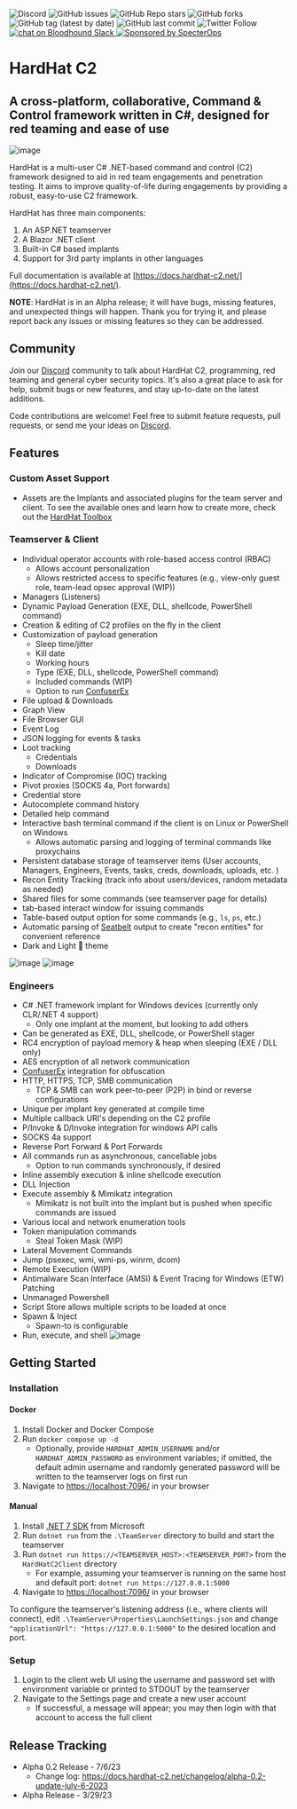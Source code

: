 ![Discord](https://img.shields.io/discord/882642569207644200?logo=discord&label=Discord)
![GitHub issues](https://img.shields.io/github/issues/DragoQCC/HardHatC2)
![GitHub Repo stars](https://img.shields.io/github/stars/DragoQcc/HardHatC2?style=social)
![GitHub forks](https://img.shields.io/github/forks/Dragoqcc/HardHatC2?style=social)
![GitHub tag (latest by date)](https://img.shields.io/github/v/tag/DragoQcc/HardHatc2)
![GitHub last commit](https://img.shields.io/github/last-commit/dragoqcc/hardhatc2)
![Twitter Follow](https://img.shields.io/twitter/follow/dragoqcc)
<a href="https://bloodhoundgang.herokuapp.com/">
  <img src="https://img.shields.io/badge/BloodHound Slack-4A154B?logo=slack&logoColor=white" alt="chat on Bloodhound Slack" />
</a>
<a href="https://github.com/specterops#hardhatc2">
  <img src="https://img.shields.io/endpoint?url=https%3A%2F%2Fraw.githubusercontent.com%2Fspecterops%2F.github%2Fmain%2Fconfig%2Fshield.json" alt="Sponsored by SpecterOps"/>
</a>

# HardHat C2

## A cross-platform, collaborative, Command & Control framework written in C#, designed for red teaming and ease of use

![image](https://user-images.githubusercontent.com/15575425/228551034-e07df233-63f6-41a2-8b94-6eb840859e82.png)

HardHat is a multi-user C# .NET-based command and control (C2) framework designed to aid in red team engagements and penetration testing. It aims to improve quality-of-life during engagements by providing a robust, easy-to-use C2 framework.

HardHat has three main components:

1. An ASP.NET teamserver
2. A Blazor .NET client
3. Built-in C# based implants
  1. Support for 3rd party implants in other languages   

Full documentation is available at [https://docs.hardhat-c2.net/](https://docs.hardhat-c2.net/).

**NOTE**: HardHat is in an Alpha release; it will have bugs, missing features, and unexpected things will happen. Thank you for trying it, and please report back any issues or missing features so they can be addressed.

## Community

Join our [Discord][Discord] community to talk about HardHat C2, programming, red teaming and general cyber security topics. It's also a great place to ask for help, submit bugs or new features, and stay up-to-date on the latest additions.

Code contributions are welcome! Feel free to submit feature requests, pull requests, or send me your ideas on [Discord][Discord].

## Features
### Custom Asset Support 
- Assets are the Implants and associated plugins for the team server and client. 
To see the available ones and learn how to create more, check out the [HardHat Toolbox](https://github.com/HardHatToolbox)

### Teamserver & Client

- Individual operator accounts with role-based access control (RBAC)
  - Allows account personalization
  - Allows restricted access to specific features (e.g., view-only guest role, team-lead opsec approval (WIP))
- Managers (Listeners)
- Dynamic Payload Generation (EXE, DLL, shellcode, PowerShell command)
- Creation & editing of C2 profiles on the fly in the client
- Customization of payload generation
  - Sleep time/jitter
  - Kill date
  - Working hours
  - Type (EXE, DLL, shellcode, PowerShell command)
  - Included commands (WIP)
  - Option to run [ConfuserEx][ConfuserEx]
- File upload & Downloads
- Graph View
- File Browser GUI
- Event Log
- JSON logging for events & tasks
- Loot tracking
  - Credentials
  - Downloads
- Indicator of Compromise (IOC) tracking
- Pivot proxies (SOCKS 4a, Port forwards)
- Credential store
- Autocomplete command history
- Detailed help command
- Interactive bash terminal command if the client is on Linux or PowerShell on Windows
  - Allows automatic parsing and logging of terminal commands like proxychains
- Persistent database storage of teamserver items (User accounts, Managers, Engineers, Events, tasks, creds, downloads, uploads, etc. )
- Recon Entity Tracking (track info about users/devices, random metadata as needed)
- Shared files for some commands (see teamserver page for details)
- tab-based interact window for issuing commands
- Table-based output option for some commands (e.g., `ls`, `ps`, etc.)
- Automatic parsing of [Seatbelt](https://github.com/GhostPack/Seatbelt) output to create "recon entities" for convenient reference
- Dark and Light 🤮 theme

![image](https://user-images.githubusercontent.com/15575425/228551170-cd455c24-3541-47ec-ad85-dcb84ce64075.png)
![image](https://user-images.githubusercontent.com/15575425/228551467-750a5a3a-dcff-4290-968e-7b18598e74b6.png)

### Engineers

- C# .NET framework implant for Windows devices (currently only CLR/.NET 4 support)
  - Only one implant at the moment, but looking to add others
- Can be generated as EXE, DLL, shellcode, or PowerShell stager
- RC4 encryption of payload memory & heap when sleeping (EXE / DLL only)
- AES encryption of all network communication
- [ConfuserEx][ConfuserEx] integration for obfuscation
- HTTP, HTTPS, TCP, SMB communication
  - TCP & SMB can work peer-to-peer (P2P) in bind or reverse configurations
- Unique per implant key generated at compile time
- Multiple callback URI's depending on the C2 profile
- P/Invoke & D/Invoke integration for windows API calls
- SOCKS 4a support
- Reverse Port Forward & Port Forwards
- All commands run as asynchronous, cancellable jobs
  - Option to run commands synchronously, if desired
- Inline assembly execution & inline shellcode execution
- DLL Injection
- Execute assembly & Mimikatz integration
  - Mimikatz is not built into the implant but is pushed when specific commands are issued
- Various local and network enumeration tools
- Token manipulation commands
  - Steal Token Mask (WIP)
- Lateral Movement Commands
- Jump (psexec, wmi, wmi-ps, winrm, dcom)
- Remote Execution (WIP)
- Antimalware Scan Interface (AMSI) & Event Tracing for Windows (ETW) Patching
- Unmanaged Powershell
- Script Store allows multiple scripts to be loaded at once
- Spawn & Inject
  - Spawn-to is configurable
- Run, execute, and shell
![image](https://user-images.githubusercontent.com/15575425/228551103-0f1fe1f5-9b2d-42f9-a22d-f929f17b3b93.png)

## Getting Started

### Installation

#### Docker

1. Install Docker and Docker Compose
2. Run `docker compose up -d`
    - Optionally, provide `HARDHAT_ADMIN_USERNAME` and/or `HARDHAT_ADMIN_PASSWORD` as environment variables; if omitted, the default admin username and randomly generated password will be written to the teamserver logs on first run
3. Navigate to [https://localhost:7096/](https://localhost:7096/) in your browser

#### Manual

1. Install [.NET 7 SDK](https://dotnet.microsoft.com/en-us/download/dotnet/7.0) from Microsoft
2. Run `dotnet run` from the `.\TeamServer` directory to build and start the teamserver
3. Run `dotnet run https://<TEAMSERVER_HOST>:<TEAMSERVER_PORT>` from the `HardHatC2Client` directory
    - For example, assuming your teamserver is running on the same host and default port: `dotnet run https://127.0.0.1:5000`
4. Navigate to [https://localhost:7096/](https://localhost:7096/) in your browser

To configure the teamserver's listening address (i.e., where clients will connect), edit `.\TeamServer\Properties\LaunchSettings.json` and change `"applicationUrl": "https://127.0.0.1:5000"` to the desired location and port.

### Setup

1. Login to the client web UI using the username and password set with environment variable or printed to STDOUT by the teamserver
2. Navigate to the Settings page and create a new user account
    - If successful, a message will appear; you may then login with that account to access the full client

## Release Tracking

- Alpha 0.2 Release - 7/6/23
  - Change log: <https://docs.hardhat-c2.net/changelog/alpha-0.2-update-july-6-2023>
- Alpha Release - 3/29/23

[ConfuserEx]: https://github.com/mkaring/ConfuserEx
[Discord]: https://discord.gg/npW2yy7JFK
